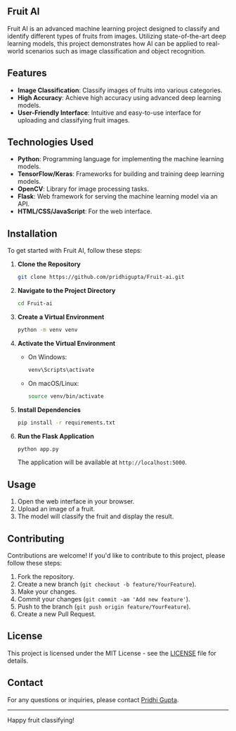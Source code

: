 
## Fruit AI

Fruit AI is an advanced machine learning project designed to classify and identify different types of fruits from images. Utilizing state-of-the-art deep learning models, this project demonstrates how AI can be applied to real-world scenarios such as image classification and object recognition.

## Features

- **Image Classification**: Classify images of fruits into various categories.
- **High Accuracy**: Achieve high accuracy using advanced deep learning models.
- **User-Friendly Interface**: Intuitive and easy-to-use interface for uploading and classifying fruit images.

## Technologies Used

- **Python**: Programming language for implementing the machine learning models.
- **TensorFlow/Keras**: Frameworks for building and training deep learning models.
- **OpenCV**: Library for image processing tasks.
- **Flask**: Web framework for serving the machine learning model via an API.
- **HTML/CSS/JavaScript**: For the web interface.

## Installation

To get started with Fruit AI, follow these steps:

1. **Clone the Repository**

   ```bash
   git clone https://github.com/pridhigupta/Fruit-ai.git
   ```

2. **Navigate to the Project Directory**

   ```bash
   cd Fruit-ai
   ```

3. **Create a Virtual Environment**

   ```bash
   python -m venv venv
   ```

4. **Activate the Virtual Environment**

   - On Windows:

     ```bash
     venv\Scripts\activate
     ```

   - On macOS/Linux:

     ```bash
     source venv/bin/activate
     ```

5. **Install Dependencies**

   ```bash
   pip install -r requirements.txt
   ```

6. **Run the Flask Application**

   ```bash
   python app.py
   ```

   The application will be available at `http://localhost:5000`.

## Usage

1. Open the web interface in your browser.
2. Upload an image of a fruit.
3. The model will classify the fruit and display the result.

## Contributing

Contributions are welcome! If you'd like to contribute to this project, please follow these steps:

1. Fork the repository.
2. Create a new branch (`git checkout -b feature/YourFeature`).
3. Make your changes.
4. Commit your changes (`git commit -am 'Add new feature'`).
5. Push to the branch (`git push origin feature/YourFeature`).
6. Create a new Pull Request.

## License

This project is licensed under the MIT License - see the [LICENSE](LICENSE) file for details.

## Contact

For any questions or inquiries, please contact [Pridhi Gupta](mailto:pridhi@example.com).

---

Happy fruit classifying!
